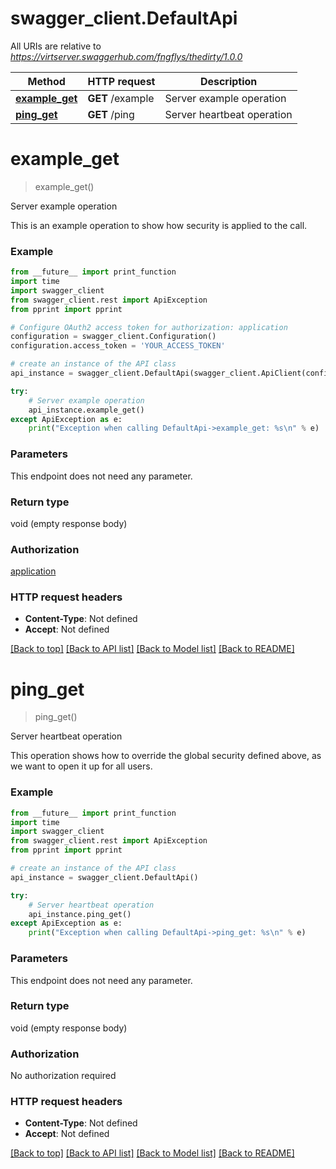 # swagger_client.DefaultApi

All URIs are relative to *https://virtserver.swaggerhub.com/fngflys/thedirty/1.0.0*

Method | HTTP request | Description
------------- | ------------- | -------------
[**example_get**](DefaultApi.md#example_get) | **GET** /example | Server example operation
[**ping_get**](DefaultApi.md#ping_get) | **GET** /ping | Server heartbeat operation


# **example_get**
> example_get()

Server example operation

This is an example operation to show how security is applied to the call.

### Example
```python
from __future__ import print_function
import time
import swagger_client
from swagger_client.rest import ApiException
from pprint import pprint

# Configure OAuth2 access token for authorization: application
configuration = swagger_client.Configuration()
configuration.access_token = 'YOUR_ACCESS_TOKEN'

# create an instance of the API class
api_instance = swagger_client.DefaultApi(swagger_client.ApiClient(configuration))

try:
    # Server example operation
    api_instance.example_get()
except ApiException as e:
    print("Exception when calling DefaultApi->example_get: %s\n" % e)
```

### Parameters
This endpoint does not need any parameter.

### Return type

void (empty response body)

### Authorization

[application](../README.md#application)

### HTTP request headers

 - **Content-Type**: Not defined
 - **Accept**: Not defined

[[Back to top]](#) [[Back to API list]](../README.md#documentation-for-api-endpoints) [[Back to Model list]](../README.md#documentation-for-models) [[Back to README]](../README.md)

# **ping_get**
> ping_get()

Server heartbeat operation

This operation shows how to override the global security defined above, as we want to open it up for all users.

### Example
```python
from __future__ import print_function
import time
import swagger_client
from swagger_client.rest import ApiException
from pprint import pprint

# create an instance of the API class
api_instance = swagger_client.DefaultApi()

try:
    # Server heartbeat operation
    api_instance.ping_get()
except ApiException as e:
    print("Exception when calling DefaultApi->ping_get: %s\n" % e)
```

### Parameters
This endpoint does not need any parameter.

### Return type

void (empty response body)

### Authorization

No authorization required

### HTTP request headers

 - **Content-Type**: Not defined
 - **Accept**: Not defined

[[Back to top]](#) [[Back to API list]](../README.md#documentation-for-api-endpoints) [[Back to Model list]](../README.md#documentation-for-models) [[Back to README]](../README.md)

